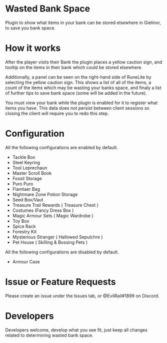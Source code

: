 # Wasted Bank Space
Plugin to show what items in your bank can be stored elsewhere in Gielinor, to save you bank space.

# How it works
After the player visits their Bank the plugin places a yellow caution sign, and tooltip on the items in their bank which could be stored elsewhere.

Additionally, a panel can be seen on the right-hand side of RuneLite by selecting the yellow caution sign. This shows a list of all of the items, a count of the items which may be wasting your banks space, and finaly a list of further tips to save bank space (some will be added in the future).

You must view your bank while the plugin is enabled for it to register what items you have. This data does not persist between client sessions so closing the client will require you to redo this step.

# Configuration
All the following configurations are enabled by default.

- Tackle Box
- Steel Keyring
- Tool Leprechaun
- Master Scroll Book
- Fossil Storage
- Puro Puro
- Flamtaer Bag
- Nightmare Zone Potion Storage
- Seed Box/Vaut
- Treasure Trail Rewards ( Treasure Chest )
- Costumes (Fancy Dress Box )
- Magic Armour Sets ( Magic Wardrobe )
- Toy Box
- Spice Rack
- Forestry Kit
- Mysterious Stranger ( Hallowed Sepulchre )
- Pet House ( Skilling & Bossing Pets )

All the following configurations are disabled by default.
- Armour Case

# Issue or Feature Requests
Please create an issue under the Issues tab, or @EvilRail#1899 on Discord.

# Developers
Developers welcome, develop what you see fit, just keep all changes related to determining wasted bank space. 
